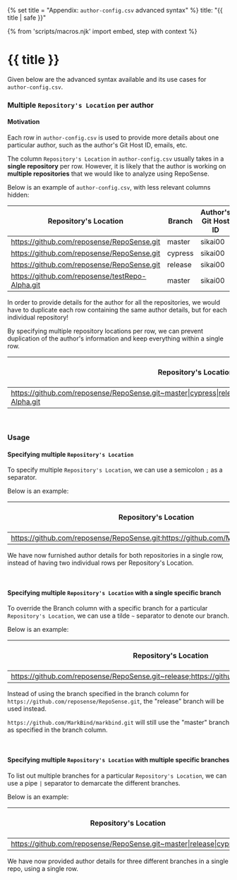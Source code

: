 {% set title = "Appendix: `author-config.csv` advanced syntax" %}
<frontmatter>
  title: "{{ title | safe }}"
</frontmatter>

{% from 'scripts/macros.njk' import embed, step with context %}

<h1 class="display-4"><md>{{ title }}</md></h1>

<div class="lead">

Given below are the advanced syntax available and its use cases for `author-config.csv`. 
</div>

### Multiple `Repository's Location` per author

#### Motivation
Each row in `author-config.csv` is used to provide more details about one particular author, such as the author's Git Host ID, emails, etc.

The column `Repository's Location` in `author-config.csv` usually takes in a **single repository** per row. However, it is likely that the author is working on **multiple repositories** that we would like to analyze using RepoSense.

Below is an example of `author-config.csv`, with less relevant columns hidden:

| Repository's Location                           | Branch  | Author's Git Host ID | ... Hidden columns    |
|-------------------------------------------------|---------|----------------------|-----------------------|
| https://github.com/reposense/RepoSense.git      | master  | sikai00              | --                    |
| https://github.com/reposense/RepoSense.git      | cypress | sikai00              | --                    |
| https://github.com/reposense/RepoSense.git      | release | sikai00              | --                    |
| https://github.com/reposense/testRepo-Alpha.git | master  | sikai00              | --                    |

In order to provide details for the author for all the repositories, we would have to duplicate each row containing the same author details, but for each individual repository!

By specifying multiple repository locations per row, we can prevent duplication of the author's information and keep everything within a single row. 

| Repository's Location                                                                                                | Branch  | Author's Git Host ID | ... Hidden columns    |
|----------------------------------------------------------------------------------------------------------------------|---------|----------------------|-----------------------|
| https://github.com/reposense/RepoSense.git~master\|cypress\|release;https://github.com/reposense/testRepo-Alpha.git  | master  | sikai00              | --                    |

<br>

### Usage

#### Specifying multiple `Repository's Location`

To specify multiple `Repository's Location`, we can use a semicolon `;` as a separator.

Below is an example:

| Repository's Location                                                               | Branch  | Author's Git Host ID | ... Hidden columns    |
|-------------------------------------------------------------------------------------|---------|----------------------|-----------------------|
| https://github.com/reposense/RepoSense.git;https://github.com/MarkBind/markbind.git | master  | sikai00              | --                    |

We have now furnished author details for both repositories in a single row, instead of having two individual rows per Repository's Location.

<br>

#### Specifying multiple `Repository's Location` with a single specific branch

To override the Branch column with a specific branch for a particular `Repository's Location`, we can use a tilde `~` separator to denote our branch.

Below is an example:

| Repository's Location                                                                       | Branch  | Author's Git Host ID | ... Hidden columns    |
|---------------------------------------------------------------------------------------------|---------|----------------------|-----------------------|
| https://github.com/reposense/RepoSense.git~release;https://github.com/MarkBind/markbind.git | master  | sikai00              | --                    |

Instead of using the branch specified in the branch column for `https://github.com/reposense/RepoSense.git`, the "release" branch will be used instead.

`https://github.com/MarkBind/markbind.git` will still use the "master" branch as specified in the branch column.

<br>

#### Specifying multiple `Repository's Location` with multiple specific branches

To list out multiple branches for a particular `Repository's Location`, we can use a pipe `|` separator to demarcate the different branches.

Below is an example:

| Repository's Location                                                | Branch   | Author's Git Host ID | ... Hidden columns    |
|----------------------------------------------------------------------|----------|----------------------|-----------------------|
| https://github.com/reposense/RepoSense.git~master\|release\|cypress; | master   | sikai00              | --                    |

We have now provided author details for three different branches in a single repo, using a single row.
